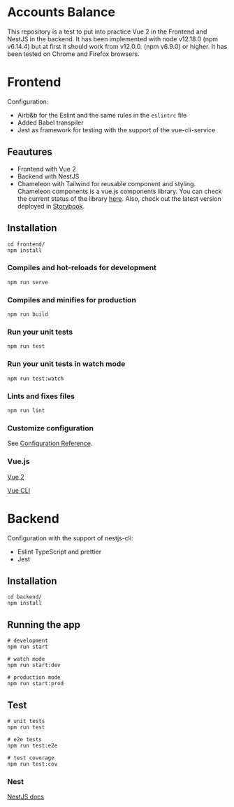 # Accounts Balance

This repository is a test to put into practice Vue 2 in the Frontend and NestJS in the backend.
It has been implemented with node v12.18.0 (npm v6.14.4) but at first it should work from v12.0.0. (npm v6.9.0) or higher.
It has been tested on Chrome and Firefox browsers.

# Frontend

Configuration:
- Airb&b for the Eslint and the same rules in the `eslintrc` file
- Added Babel transpiler 
- Jest as framework for testing with the support of the vue-cli-service

## Feautures
- Frontend with Vue 2
- Backend with NestJS
- Chameleon with Tailwind for reusable component and styling. Chameleon components is a vue.js components library.
You can check the current status of the library [here](https://docs.google.com/spreadsheets/d/101NhAtDJ_6YLybdmWnhTvfem9yCtCeHJK5LtCZcX6Rk/edit#gid=0).
Also, check out the latest version deployed in [Storybook](https://chameleon.ebury.now.sh/).

## Installation

```
cd frontend/
npm install
```

### Compiles and hot-reloads for development
```
npm run serve
```
### Compiles and minifies for production
```
npm run build
```
### Run your unit tests
```
npm run test
```
### Run your unit tests in watch mode
```
npm run test:watch
```

### Lints and fixes files
```
npm run lint
```

### Customize configuration
See [Configuration Reference](https://cli.vuejs.org/config/).

### Vue.js

[Vue 2](https://vuejs.org/v2/guide/index.html)

[Vue CLI](https://cli.vuejs.org/)

# Backend

Configuration with the support of nestjs-cli:
- Eslint TypeScript and prettier
- Jest

## Installation

```
cd backend/
npm install
```

## Running the app

```
# development
npm run start

# watch mode
npm run start:dev

# production mode
npm run start:prod
```

## Test

```
# unit tests
npm run test

# e2e tests
npm run test:e2e

# test coverage
npm run test:cov
```

### Nest

[NestJS docs](https://docs.nestjs.com/)
